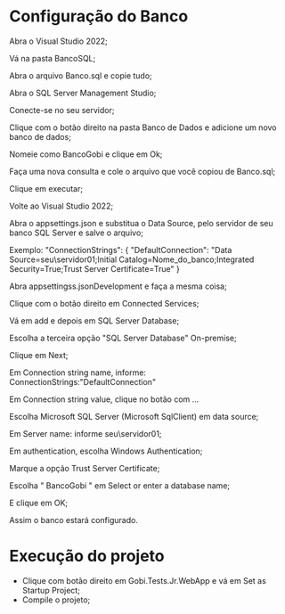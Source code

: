 
# Configuração do Banco
Abra o Visual Studio 2022;

Vá na pasta BancoSQL;

Abra o arquivo Banco.sql e copie tudo;

Abra o SQL Server Management Studio;

Conecte-se no seu servidor;

Clique com o botão direito na pasta Banco de Dados e adicione um novo banco de dados;

Nomeie como BancoGobi e clique em Ok;

Faça uma nova consulta e cole o arquivo que você copiou de Banco.sql;

Clique em executar;

Volte ao Visual Studio 2022;

Abra o appsettings.json e substitua o Data Source, pelo servidor de seu banco SQL Server e salve o arquivo;

Exemplo: "ConnectionStrings": { "DefaultConnection": "Data Source=seu\servidor01;Initial Catalog=Nome_do_banco;Integrated Security=True;Trust Server Certificate=True" }

Abra appsettingss.jsonDevelopment e faça a mesma coisa;

Clique com o botão direito em Connected Services;

Vá em add e depois em SQL Server Database;

Escolha a terceira opção "SQL Server Database" On-premise;

Clique em Next;

Em Connection string name, informe: ConnectionStrings:"DefaultConnection"

Em Connection string value, clique no botão com ...

Escolha Microsoft SQL Server (Microsoft SqlClient) em data source;

Em Server name: informe seu\servidor01;

Em authentication, escolha Windows Authentication;

Marque a opção Trust Server Certificate;

Escolha " BancoGobi " em Select or enter a database name;

E clique em OK; 

Assim o banco estará configurado.

# Execução do projeto
- Clique com botão direito em  Gobi.Tests.Jr.WebApp e vá em Set as Startup Project;
- Compile o projeto;
